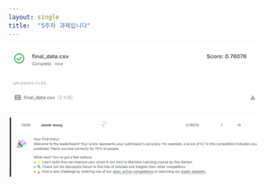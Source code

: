 ```yaml
---
layout: single
title:  "5주차 과제입니다"
---
```


![과제 이미지](/docs/assets/images/homework.png)


![성공](/docs/assets/images/success.png)
